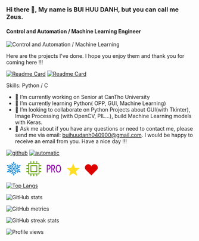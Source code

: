 
### Hi there 👋, My name is BUI HUU DANH, but you can call me Zeus.
#### Control and Automation / Machine Learning Engineer

![Control and Automation / Machine Learning ](https://github.com/ChristianZeus/Zeus/blob/main/deepLearning.gif)

Here are the projects I've done. I hope you enjoy them and thank you for coming here !!!

[![Readme Card](https://github-readme-stats.vercel.app/api/pin/?username=ChristianZeus&repo=Project-Alpha)](https://github.com/ChristianZeus/Project-Alpha)
[![Readme Card](https://github-readme-stats.vercel.app/api/pin/?username=ChristianZeus&repo=Project-Omega)](https://github.com/ChristianZeus/Project-Omega)

Skills: Python / C

- 🔭 I’m currently working on Senior at CanTho University 
- 🌱 I’m currently learning Python( OPP, GUI, Machine Learning) 
- 👯 I’m looking to collaborate on Python Projects about GUI(with Tkinter), Image Processing (with OpenCV, PIL...), build Machine Learning models with Keras. 
- 💬 Ask me about if you have any questions or need to contact me, please send me via email: buihuudanh040900@gmail.com. I would be happy to receive an email from you. Have a nice day !!! 


[<img src='https://cdn.jsdelivr.net/npm/simple-icons@3.0.1/icons/github.svg' alt='github' height='40'>](https://github.com/ChristianZeus)  [<img src='https://cdn.jsdelivr.net/npm/simple-icons@3.0.1/icons/automatic.svg' alt='automatic' height='40'>](https://cybernetics4u.wordpress.com/)  

<a href='https://archiveprogram.github.com/'><img src='https://raw.githubusercontent.com/acervenky/animated-github-badges/master/assets/acbadge.gif' width='40' height='40'></a> <a href='https://docs.github.com/en/developers'><img src='https://raw.githubusercontent.com/acervenky/animated-github-badges/master/assets/devbadge.gif' width='40' height='40'></a> <a href='https://github.com/pricing'><img src='https://raw.githubusercontent.com/acervenky/animated-github-badges/master/assets/pro.gif' width='40' height='40'></a> <a href='https://stars.github.com/'><img src='https://raw.githubusercontent.com/acervenky/animated-github-badges/master/assets/starbadge.gif' width='35' height='35'></a> <a href='https://docs.github.com/en/github/supporting-the-open-source-community-with-github-sponsors'><img src='https://raw.githubusercontent.com/acervenky/animated-github-badges/master/assets/sponsorbadge.gif' width='35' height='35'></a> 

[![Top Langs](https://github-readme-stats.vercel.app/api/top-langs/?username=ChristianZeus)](https://github.com/anuraghazra/github-readme-stats)

![GitHub stats](https://github-readme-stats.vercel.app/api?username=ChristianZeus&show_icons=true&count_private=true)  

![GitHub metrics](https://metrics.lecoq.io/ChristianZeus)  

![GitHub streak stats](https://github-readme-streak-stats.herokuapp.com/?user=ChristianZeus)  

![Profile views](https://gpvc.arturio.dev/ChristianZeus)   

 

